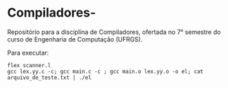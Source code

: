 # Compiladores-
Repositório para a disciplina de Compiladores, ofertada no 7° semestre do curso de Engenharia de Computação (UFRGS).


Para executar: 
```
flex scanner.l
gcc lex.yy.c -c; gcc main.c -c ; gcc main.o lex.yy.o -o el; cat arquivo_de_teste.txt | ./el
```
